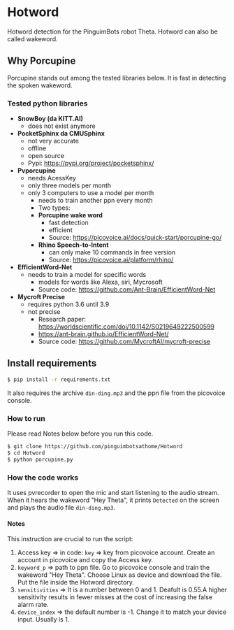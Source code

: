 # Hotword
Hotword detection for the PinguimBots robot Theta. Hotword can also be called wakeword.

## Why Porcupine
Porcupine stands out among the tested libraries below. It is fast in detecting the spoken wakeword.

### Tested python libraries
- **SnowBoy (da KITT.AI)**
	-  does not exist anymore
- **PocketSphinx da CMUSphinx**
	- not very accurate
	- offline
	- open source
	- Pypi: https://pypi.org/project/pocketsphinx/
- **Pvporcupine** 
	- needs AcessKey
	- only three models per month
  - only 3 computers to use a model per month 
	- needs to train another ppn every month
	- Two types:
	 - **Porcupine wake word**
		  - fast detection
		  - efficient
		  - Source: https://picovoice.ai/docs/quick-start/porcupine-go/
	  - **Rhino Speech-to-Intent**
		  - can only make 10 commands in free version
		  - Source: https://picovoice.ai/platform/rhino/
- **EfficientWord-Net**
  - needs to train a model for specific words
	- models for words like Alexa, siri, Mycrosoft
	- Source code: https://github.com/Ant-Brain/EfficientWord-Net
- **Mycroft Precise**
	- requires python 3.6 until 3.9
  - not precise
	- Research paper: https://worldscientific.com/doi/10.1142/S0219649222500599
	- https://ant-brain.github.io/EfficientWord-Net/
	- Source code: https://github.com/MycroftAI/mycroft-precise

## Install requirements
```bash
$ pip install -r requirements.txt
```
It also requires the archive ```din-ding.mp3``` and the ppn file from the picovoice console.

### How to run
Please read Notes below before you run this code.
```bash
$ git clone https://github.com/pinguimbotsathome/Hotword
$ cd Hotword
$ python porcupine.py
```
### How the code works
It uses pvrecorder to open the mic and start listening to the audio stream. When it hears the wakeword "Hey Theta", it prints ```Detected``` on the screen and plays the audio file ```din-ding.mp3```.

#### Notes
This instruction are crucial to run the script:
1. Access key => in code: ```key``` => key from picovoice account. Create an account in picovoice and copy the Access key.
2. ```keyword_p``` => path to ppn file. Go to picovoice console and train the wakeword "Hey Theta". Choose Linux as device and download the file. Put the file inside the Hotword directory.
3. ```sensitivities``` => It is a number between 0 and 1. Deafult is 0.55.A higher sensitivity results in fewer misses at the cost of increasing the false alarm rate.
4. ```device_index``` => the default number is -1. Change it to match your device input. Usually is 1.
